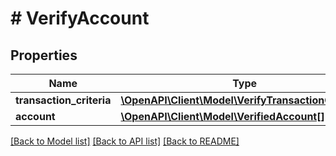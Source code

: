 # # VerifyAccount

## Properties

Name | Type | Description | Notes
------------ | ------------- | ------------- | -------------
**transaction_criteria** | [**\OpenAPI\Client\Model\VerifyTransactionCriteria[]**](VerifyTransactionCriteria.md) |  | [optional]
**account** | [**\OpenAPI\Client\Model\VerifiedAccount[]**](VerifiedAccount.md) |  | [optional]

[[Back to Model list]](../../README.md#models) [[Back to API list]](../../README.md#endpoints) [[Back to README]](../../README.md)

